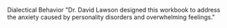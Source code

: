 Dialectical Behavior
"Dr. David Lawson designed this workbook to address the anxiety caused by personality disorders and overwhelming feelings."
